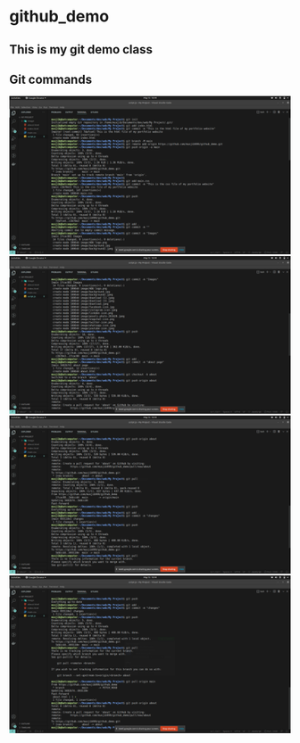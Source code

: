 # github_demo

## This is my git demo class

## Git commands

![First command](screenshot/1.png)
![Second command](screenshot/2.png)
![Thrid command](screenshot/3.png)
![Forth command](screenshot/4.png)
